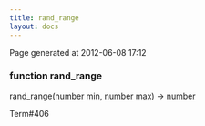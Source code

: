 ```yaml
---
title: rand_range
layout: docs
---
```


<div class="bottom_right_note">Page generated at 2012-06-08 17:12</div>
<h3><span class="minor">function</span> rand_range</h3>

rand_range(<a href="/docs/number.html">number</a> min, <a href="/docs/number.html">number</a> max) -> <a href="/docs/number.html">number</a>
<p></p>

<p><span class="extra_minor">Term#406</span></p>
